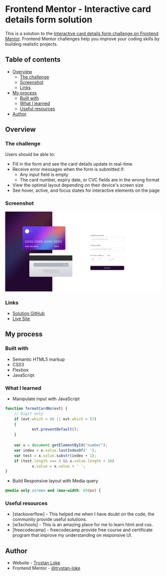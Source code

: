 # Frontend Mentor - Interactive card details form solution

This is a solution to the [Interactive card details form challenge on Frontend Mentor](https://www.frontendmentor.io/challenges/interactive-card-details-form-XpS8cKZDWw). Frontend Mentor challenges help you improve your coding skills by building realistic projects. 

## Table of contents

- [Overview](#overview)
  - [The challenge](#the-challenge)
  - [Screenshot](#screenshot)
  - [Links](#links)
- [My process](#my-process)
  - [Built with](#built-with)
  - [What I learned](#what-i-learned)
  - [Useful resources](#useful-resources)
- [Author](#author)

## Overview

### The challenge

Users should be able to:

- Fill in the form and see the card details update in real-time
- Receive error messages when the form is submitted if:
  - Any input field is empty
  - The card number, expiry date, or CVC fields are in the wrong format
- View the optimal layout depending on their device's screen size
- See hover, active, and focus states for interactive elements on the page

### Screenshot

![](./screenshot.png)

### Links

- [Solution GitHub](https://github.com/trystan-loke/frontend-mentor-card-details-form)
- [Live Site](https://trystan-loke.github.io/frontend-mentor-card-details-form/)

## My process

### Built with

- Semantic HTML5 markup
- CSS3
- Flexbox
- JavaScript

### What I learned

- Manipulate input with JavaScript
```js
function formatCardNo(evt) {
	// Digit only
	if (evt.which < 48 || evt.which > 57)
	{
			evt.preventDefault();
	}

	var x = document.getElementById("number");
	var index = x.value.lastIndexOf(' ');
	var test = x.value.substr(index + 1);
	if (test.length === 4 && x.value.length < 16)
			x.value = x.value + ' ';
}
```
- Build Responsive layout with Media query
```css
@media only screen and (max-width: 650px) {
```

### Useful resources

- [stackoverflow] - This helped me when I have doubt on the code, the community provide useful solutions.
- [w3schools] - This is an amazing place for me to learn html and css.
- [freecodecamp] - freecodecamp provide free course and certificate program that improve my understanding on responsive UI.

## Author

- Website - [Trystan Loke](http://www.portfolio.trystan.website/)
- Frontend Mentor - [@trystan-loke](https://www.frontendmentor.io/profile/trystan-loke)

